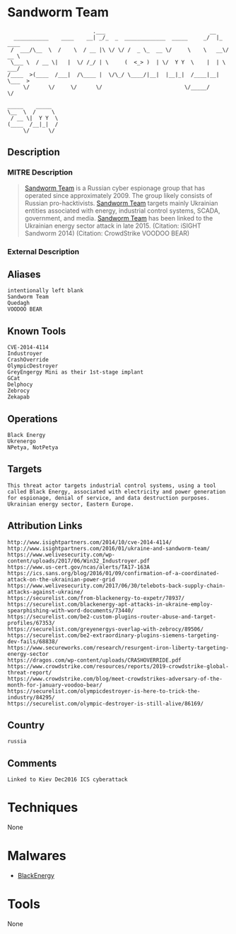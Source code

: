 
# Sandworm Team

```
                           .___                                 __          
  ___________    ____    __| _/_  _  _____________  _____     _/  |_  ____  
 /  ___/\__  \  /    \  / __ |\ \/ \/ /  _ \_  __ \/     \    \   __\/ __ \ 
 \___ \  / __ \|   |  \/ /_/ | \     (  <_> )  | \/  Y Y  \    |  | \  ___/ 
/____  >(____  /___|  /\____ |  \/\_/ \____/|__|  |__|_|  /____|__|  \___  >
     \/      \/     \/      \/                          \/_____/         \/ 
                
_____    _____  
\__  \  /     \ 
 / __ \|  Y Y  \
(____  /__|_|  /
     \/      \/ 

```

## Description

### MITRE Description

> [Sandworm Team](https://attack.mitre.org/groups/G0034) is a Russian cyber espionage group that has operated since approximately 2009. The group likely consists of Russian pro-hacktivists. [Sandworm Team](https://attack.mitre.org/groups/G0034) targets mainly Ukrainian entities associated with energy, industrial control systems, SCADA, government, and media. [Sandworm Team](https://attack.mitre.org/groups/G0034) has been linked to the Ukrainian energy sector attack in late 2015.
 (Citation: iSIGHT Sandworm 2014) (Citation: CrowdStrike VOODOO BEAR)

### External Description

> 

## Aliases

```
intentionally left blank
Sandworm Team
Quedagh
VOODOO BEAR
```

## Known Tools

```
CVE-2014-4114
Industroyer
CrashOverride
OlympicDestroyer
GreyEngergy Mini as their 1st-stage implant
GCat
Delphocy
Zebrocy
Zekapab
```

## Operations

```
Black Energy
Ukrenergo
NPetya, NotPetya
```

## Targets

```
This threat actor targets industrial control systems, using a tool called Black Energy, associated with electricity and power generation for espionage, denial of service, and data destruction purposes. Ukrainian energy sector, Eastern Europe. 
```

## Attribution Links

```
http://www.isightpartners.com/2014/10/cve-2014-4114/
http://www.isightpartners.com/2016/01/ukraine-and-sandworm-team/
https://www.welivesecurity.com/wp-content/uploads/2017/06/Win32_Industroyer.pdf
https://www.us-cert.gov/ncas/alerts/TA17-163A
https://ics.sans.org/blog/2016/01/09/confirmation-of-a-coordinated-attack-on-the-ukrainian-power-grid
https://www.welivesecurity.com/2017/06/30/telebots-back-supply-chain-attacks-against-ukraine/
https://securelist.com/from-blackenergy-to-expetr/78937/
https://securelist.com/blackenergy-apt-attacks-in-ukraine-employ-spearphishing-with-word-documents/73440/
https://securelist.com/be2-custom-plugins-router-abuse-and-target-profiles/67353/
https://securelist.com/greyenergys-overlap-with-zebrocy/89506/
https://securelist.com/be2-extraordinary-plugins-siemens-targeting-dev-fails/68838/
https://www.secureworks.com/research/resurgent-iron-liberty-targeting-energy-sector
https://dragos.com/wp-content/uploads/CRASHOVERRIDE.pdf
https://www.crowdstrike.com/resources/reports/2019-crowdstrike-global-threat-report/
https://www.crowdstrike.com/blog/meet-crowdstrikes-adversary-of-the-month-for-january-voodoo-bear/
https://securelist.com/olympicdestroyer-is-here-to-trick-the-industry/84295/
https://securelist.com/olympic-destroyer-is-still-alive/86169/
```

## Country

```
russia
```

## Comments

```
Linked to Kiev Dec2016 ICS cyberattack
```

# Techniques

None

# Malwares


* [BlackEnergy](../malwares/BlackEnergy.md)


# Tools

None
